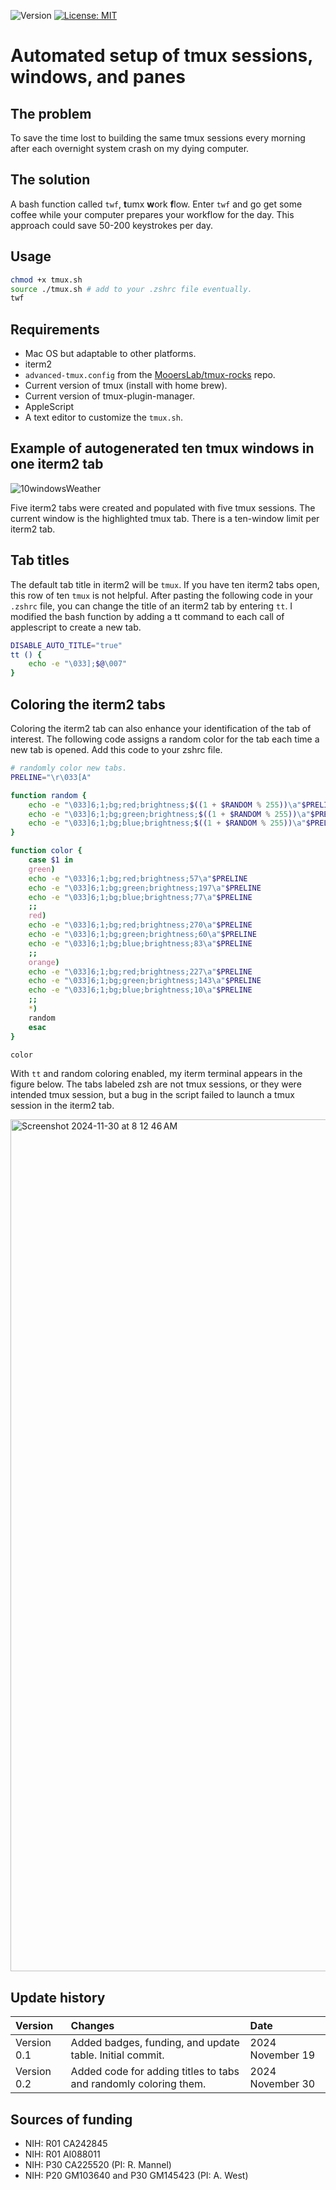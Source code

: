 ![Version](https://img.shields.io/static/v1?label=tmux-bashed&message=0.1&color=brightcolor)
[![License: MIT](https://img.shields.io/badge/License-MIT-blue.svg)](https://opensource.org/licenses/MIT)


# Automated setup of tmux sessions, windows, and panes

## The problem

To save the time lost to building the same tmux sessions every morning after each overnight system crash on my dying computer.

## The solution

A bash function called `twf`, **t**umx **w**ork **f**low. 
Enter `twf` and go get some coffee while your computer prepares your workflow for the day.
This approach could save 50-200 keystrokes per day.


## Usage

```bash
chmod +x tmux.sh
source ./tmux.sh # add to your .zshrc file eventually.
twf
```

## Requirements

- Mac OS but adaptable to other platforms.
- iterm2
- `advanced-tmux.config` from the [MooersLab/tmux-rocks](https://github.com/MooersLab/tmux-rocks) repo.
- Current version of tmux (install with home brew).
- Current version of tmux-plugin-manager.
- AppleScript
- A text editor to customize the `tmux.sh`.

## Example of autogenerated ten tmux windows in one iterm2 tab

![10windowsWeather](https://github.com/user-attachments/assets/8a649d6f-aaf6-455e-a78a-ab66606035f9)

Five iterm2 tabs were created and populated with five tmux sessions.
The current window is the highlighted tmux tab.
There is a ten-window limit per iterm2 tab.


## Tab titles
The default tab title in iterm2 will be `tmux`. If you have ten iterm2 tabs open, this row of ten `tmux` is not helpful.
After pasting the following code in your `.zshrc` file, you can change the title of an iterm2 tab by entering `tt`. 
I modified the bash function by adding a tt command to each call of applescript to create a new tab.

```zsh
DISABLE_AUTO_TITLE="true"
tt () {
    echo -e "\033];$@\007"
}
```

## Coloring the iterm2 tabs

Coloring the iterm2 tab can also enhance your identification of the tab of interest.
The following code assigns a random color for the tab each time a new tab is opened.
Add this code to your zshrc file.

```zsh
# randomly color new tabs.
PRELINE="\r\033[A"

function random {
    echo -e "\033]6;1;bg;red;brightness;$((1 + $RANDOM % 255))\a"$PRELINE
    echo -e "\033]6;1;bg;green;brightness;$((1 + $RANDOM % 255))\a"$PRELINE
    echo -e "\033]6;1;bg;blue;brightness;$((1 + $RANDOM % 255))\a"$PRELINE
}

function color {
    case $1 in
    green)
    echo -e "\033]6;1;bg;red;brightness;57\a"$PRELINE
    echo -e "\033]6;1;bg;green;brightness;197\a"$PRELINE
    echo -e "\033]6;1;bg;blue;brightness;77\a"$PRELINE
    ;;
    red)
    echo -e "\033]6;1;bg;red;brightness;270\a"$PRELINE
    echo -e "\033]6;1;bg;green;brightness;60\a"$PRELINE
    echo -e "\033]6;1;bg;blue;brightness;83\a"$PRELINE
    ;;
    orange)
    echo -e "\033]6;1;bg;red;brightness;227\a"$PRELINE
    echo -e "\033]6;1;bg;green;brightness;143\a"$PRELINE
    echo -e "\033]6;1;bg;blue;brightness;10\a"$PRELINE
    ;;
    *)
    random
    esac
}

color
```

With `tt` and random coloring enabled, my iterm terminal appears in the figure below.
The tabs labeled zsh are not tmux sessions, or they were intended tmux session,
but a bug in the script failed to launch a tmux session in the iterm2 tab.

<img width="1363" alt="Screenshot 2024-11-30 at 8 12 46 AM" src="https://github.com/user-attachments/assets/569a5ba2-bc12-4d54-80bb-867f6b3fe76e">


## Update history

|Version      | Changes                                                                                                                                   | Date                 |
|:------------|:------------------------------------------------------------------------------------------------------------------------------------------|:---------------------|
| Version 0.1 |   Added badges, funding, and update table.  Initial commit.                                                                               | 2024 November 19     |
| Version 0.2 |   Added code for adding titles to tabs and randomly coloring them.                                                                        | 2024 November 30     |


## Sources of funding

- NIH: R01 CA242845
- NIH: R01 AI088011
- NIH: P30 CA225520 (PI: R. Mannel)
- NIH: P20 GM103640 and P30 GM145423 (PI: A. West)
